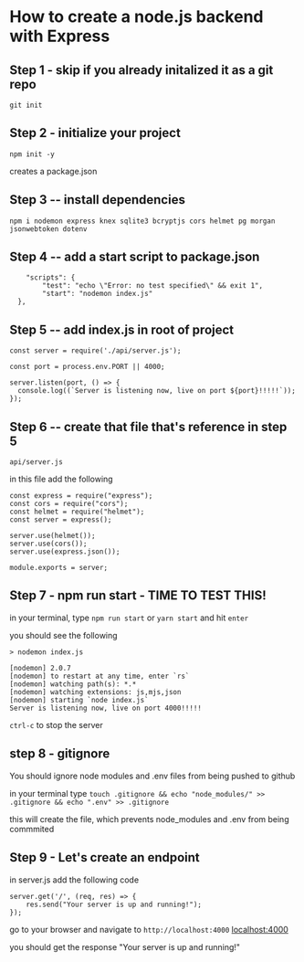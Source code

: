# How to create a node.js backend with Express

## Step 1  - skip if you already initalized it as a git repo
`git init` 

## Step 2 - initialize your project
`npm init -y`

creates a package.json

## Step 3 -- install dependencies

`npm i nodemon express knex sqlite3 bcryptjs cors helmet pg morgan jsonwebtoken dotenv`

## Step 4 --  add a start script to package.json

```  
    "scripts": {
        "test": "echo \"Error: no test specified\" && exit 1",
        "start": "nodemon index.js"
  },
```

## Step 5 -- add index.js in root of project 

```
const server = require('./api/server.js');

const port = process.env.PORT || 4000;

server.listen(port, () => {
  console.log((`Server is listening now, live on port ${port}!!!!!`));
});
```

## Step 6 -- create that file that's reference in step 5

`api/server.js`

in this file add the following

```
const express = require("express");
const cors = require("cors");
const helmet = require("helmet");
const server = express();

server.use(helmet());
server.use(cors());
server.use(express.json());

module.exports = server;
```


## Step 7 - npm run start - TIME TO TEST THIS! 

in your terminal, type `npm run start` or `yarn start` and hit `enter`

you should see the following

```
> nodemon index.js

[nodemon] 2.0.7
[nodemon] to restart at any time, enter `rs`
[nodemon] watching path(s): *.*
[nodemon] watching extensions: js,mjs,json
[nodemon] starting `node index.js`
Server is listening now, live on port 4000!!!!!
```

`ctrl-c` to stop the server

## step 8 - gitignore

You should ignore node modules and .env files from being pushed to github

in your terminal type
`touch .gitignore && echo "node_modules/" >> .gitignore && echo ".env" >> .gitignore`

this will create the file, which prevents node_modules and .env from being commmited 

## Step 9 - Let's create an endpoint

in server.js add the following code

```
server.get('/', (req, res) => {
	res.send("Your server is up and running!");
});
```

go to your browser and navigate to `http://localhost:4000`
[localhost:4000](http://localhost:4000)

you should get the response 
"Your server is up and running!"


